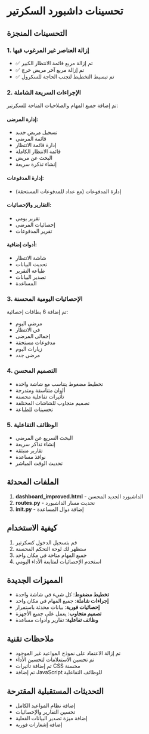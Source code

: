 # تحسينات داشبورد السكرتير

## التحسينات المنجزة

### 1. إزالة العناصر غير المرغوب فيها
- ✅ تم إزالة مربع قائمة الانتظار الكبير
- ✅ تم إزالة مربع آخر مريض خرج
- ✅ تم تبسيط التخطيط لتجنب الحاجة للسكرول

### 2. الإجراءات السريعة الشاملة
تم إضافة جميع المهام والصلاحيات المتاحة للسكرتير:

#### إدارة المرضى:
- تسجيل مريض جديد
- قائمة المرضى
- إدارة قائمة الانتظار
- قائمة الانتظار الكاملة
- البحث عن مريض
- إنشاء تذكرة سريعة

#### إدارة المدفوعات:
- إدارة المدفوعات (مع عداد للمدفوعات المستحقة)

#### التقارير والإحصائيات:
- تقرير يومي
- إحصائيات المرضى
- تقرير المدفوعات

#### أدوات إضافية:
- شاشة الانتظار
- تحديث البيانات
- طباعة التقرير
- تصدير البيانات
- المساعدة

### 3. الإحصائيات اليومية المحسنة
تم إضافة 6 بطاقات إحصائية:
- مرضى اليوم
- في الانتظار
- إجمالي المرضى
- مدفوعات مستحقة
- زيارات اليوم
- مرضى جدد

### 4. التصميم المحسن
- تخطيط مضغوط يتناسب مع شاشة واحدة
- ألوان متناسقة ومتدرجة
- تأثيرات تفاعلية محسنة
- تصميم متجاوب للشاشات المختلفة
- تحسينات للطباعة

### 5. الوظائف التفاعلية
- البحث السريع عن المرضى
- إنشاء تذاكر سريعة
- تقارير منبثقة
- نوافذ مساعدة
- تحديث الوقت المباشر

## الملفات المحدثة

1. **dashboard_improved.html** - الداشبورد الجديد المحسن
2. **routes.py** - تحديث مسار الداشبورد
3. **__init__.py** - إضافة دوال المساعدة

## كيفية الاستخدام

1. قم بتسجيل الدخول كسكرتير
2. ستظهر لك لوحة التحكم المحسنة
3. جميع المهام متاحة في مكان واحد
4. استخدم الإحصائيات لمتابعة الأداء اليومي

## المميزات الجديدة

- **تخطيط مضغوط**: كل شيء في شاشة واحدة
- **إجراءات شاملة**: جميع المهام في مكان واحد
- **إحصائيات فورية**: بيانات محدثة باستمرار
- **تصميم متجاوب**: يعمل على جميع الأجهزة
- **وظائف تفاعلية**: تقارير وأدوات مساعدة

## ملاحظات تقنية

- تم إزالة الاعتماد على نموذج المواعيد غير الموجود
- تم تحسين الاستعلامات لتحسين الأداء
- تم إضافة تأثيرات CSS محسنة
- تم إضافة JavaScript للوظائف التفاعلية

## التحديثات المستقبلية المقترحة

- إضافة نظام المواعيد الكامل
- تحسين التقارير والإحصائيات
- إضافة ميزة تصدير البيانات الفعلية
- إضافة إشعارات فورية